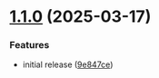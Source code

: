 # [1.1.0](https://github.com/Ajinkyap22/casing-kit/compare/v1.0.0...v1.1.0) (2025-03-17)


### Features

* initial release ([9e847ce](https://github.com/Ajinkyap22/casing-kit/commit/9e847cebb378a7bc41c396226dfef74b50877741))
